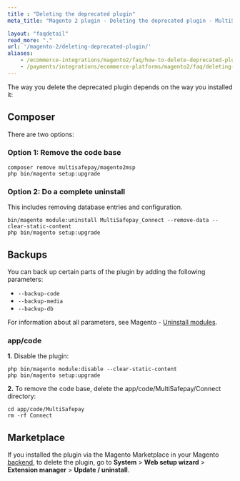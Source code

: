 ```yaml
---
title : "Deleting the deprecated plugin"
meta_title: "Magento 2 plugin - Deleting the deprecated plugin - MultiSafepay Docs"

layout: "faqdetail"
read_more: "."
url: '/magento-2/deleting-deprecated-plugin/'
aliases:
    - /ecommerce-integrations/magento2/faq/how-to-delete-deprecated-plugin/
    - /payments/integrations/ecommerce-platforms/magento2/faq/deleting-deprecated-plugin/
---
```


The way you delete the deprecated plugin depends on the way you installed it:

## Composer

There are two options:

### Option 1: Remove the code base

``` 
composer remove multisafepay/magento2msp
php bin/magento setup:upgrade
```

### Option 2: Do a complete uninstall

This includes removing database entries and configuration.
``` 
bin/magento module:uninstall MultiSafepay_Connect --remove-data --clear-static-content
php bin/magento setup:upgrade
```

## Backups

You can back up certain parts of the plugin by adding the following parameters: 

- `--backup-code`
- `--backup-media`
- `--backup-db`

For information about all parameters, see Magento - [Uninstall modules](https://devdocs.magento.com/guides/v2.4/install-gde/install/cli/install-cli-uninstall-mods.html#instgde-cli-uninst-mod-uninst).

### app/code

**1.** Disable the plugin:
``` 
php bin/magento module:disable --clear-static-content
php bin/magento setup:upgrade
```

**2.** To remove the code base, delete the app/code/MultiSafepay/Connect directory:
```
cd app/code/MultiSafepay
rm -rf Connect
```

## Marketplace

If you installed the plugin via the Magento Marketplace in your Magento [backend](/glossaries/multisafepay-glossary/#backend), to delete the plugin, go to **System** > **Web setup wizard** > **Extension manager** > **Update / uninstall**.